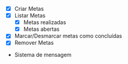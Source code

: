 - [x] Criar Metas
- [x] Listar Metas
    - [x] Metas realizadas
    - [x] Metas abertas
- [x] Marcar/Desmarcar metas como concluídas
- [x] Remover Metas
- Sistema de mensagem